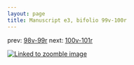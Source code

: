 ```yaml
---
layout: page
title: Manuscript e3, bifolio 99v-100r
---
```


prev: [98v-99r](../98v-99r/) next: [100v-101r](../100v-101r/)



[![Linked to zoomble image](http://www.homermultitext.org/iipsrv?IIIF=/project/homer/pyramidal/deepzoom/hmt/e3bifolio/v1/E3_99v_100r.tif/full/2000,/0/default.jpg)](http://www.homermultitext.org/ict2/?urn=urn:cite2:hmt:e3bifolio.v1:E3_99v_100r)

